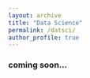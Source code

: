 ```yaml
---
layout: archive
title: "Data Science"
permalink: /datsci/
author_profile: true
---
```


<!---{% include base_path %}--->

### coming soon...
<!---
{% for post in site.datsci %}
{%  include archive-single.html %}
{% endfor %}
--->
